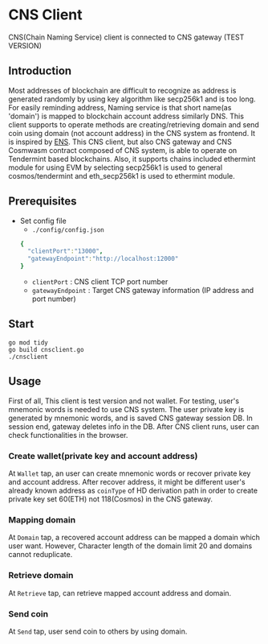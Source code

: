 # CNS Client
CNS(Chain Naming Service) client is connected to CNS gateway (TEST VERSION)

## Introduction
Most addresses of blockchain are difficult to recognize as address is generated randomly by using key algorithm like secp256k1 and is too long. For easily reminding address, Naming service is that short name(as 'domain') is mapped to blockchain account address similarly DNS. This client supports to operate methods are creating/retrieving domain and send coin using domain (not account address) in the CNS system as frontend. It is inspired by [ENS](https://ens.domains/).
This CNS client, but also CNS gateway and CNS Cosmwasm contract composed of CNS system, is able to operate on Tendermint based blockchains. Also, it supports chains included ethermint module for using EVM by selecting secp256k1 is used to general cosmos/tendermint and eth_secp256k1 is used to ethermint module. 

## Prerequisites
- Set config file
  - `./config/config.json`
  ```yaml
  {
    "clientPort":"13000",
    "gatewayEndpoint":"http://localhost:12000"
  }
  ```
  - `clientPort` : CNS client TCP port number
  - `gatewayEndpoint` : Target CNS gateway information (IP address and port number) 
  
## Start
```shell
go mod tidy
go build cnsclient.go
./cnsclient
```

## Usage
First of all, This client is test version and not wallet. For testing, user's mnemonic words is needed to use CNS system. The user private key is generated by mnemonic words, and is saved CNS gateway session DB. In session end, gateway deletes info in the DB.
After CNS client runs, user can check functionalities in the browser. 

### Create wallet(private key and account address)
At `Wallet` tap, an user can create mnemonic words or recover private key and account address. After recover address, it might be different user's already known address as `coinType` of HD derivation path in order to create private key set 60(ETH) not 118(Cosmos) in the CNS gateway.

### Mapping domain
At `Domain` tap, a recovered account address can be mapped a domain which user want. However, Character length of the domain limit 20 and domains cannot reduplicate.

### Retrieve domain
At `Retrieve` tap, can retrieve mapped account address and domain.

### Send coin
At `Send` tap, user send coin to others by using domain.